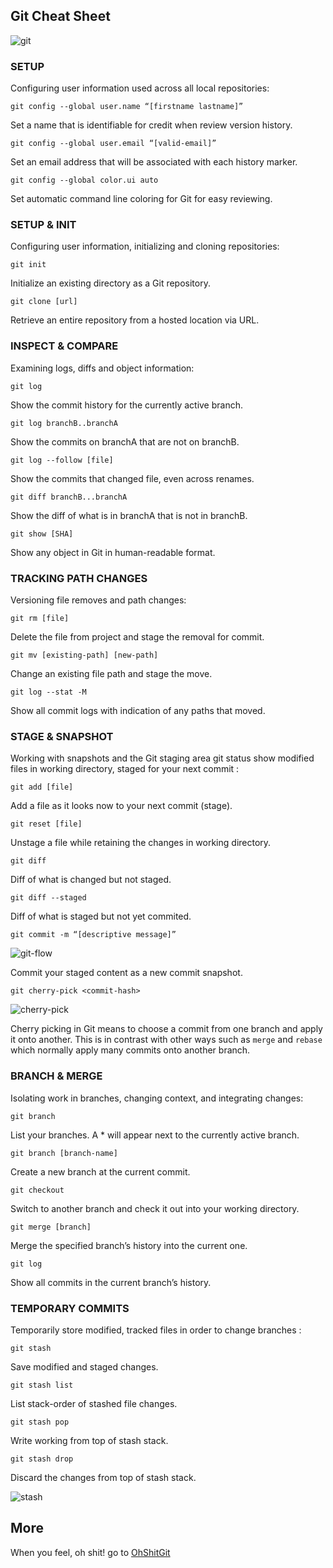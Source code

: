 ## Git Cheat Sheet

![git](https://github.com/Survivor75/Software-Engineering-Primer/blob/master/images/Git.png)

### SETUP

Configuring user information used across all local repositories:

    git config --global user.name “[firstname lastname]” 

Set a name that is identifiable for credit when review version history.

`git config --global user.email “[valid-email]”` 

Set an email address that will be associated with each history marker.

    git config --global color.ui auto 

Set automatic command line coloring for Git for easy reviewing.

### SETUP & INIT

Configuring user information, initializing and cloning repositories:

    git init 

Initialize an existing directory as a Git repository.

    git clone [url] 

Retrieve an entire repository from a hosted location via URL.


### INSPECT & COMPARE 

Examining logs, diffs and object information:

    git log 

Show the commit history for the currently active branch.

    git log branchB..branchA 

Show the commits on branchA that are not on branchB.

    git log --follow [file] 

Show the commits that changed file, even across renames.

    git diff branchB...branchA 

Show the diff of what is in branchA that is not in branchB.

    git show [SHA] 

Show any object in Git in human-readable format.

### TRACKING PATH CHANGES 

Versioning file removes and path changes:

    git rm [file] 

Delete the file from project and stage the removal for commit.

    git mv [existing-path] [new-path] 

Change an existing file path and stage the move.

    git log --stat -M 

Show all commit logs with indication of any paths that moved.


### STAGE & SNAPSHOT 

Working with snapshots and the Git staging area git status show modified files in working directory, staged for your next commit :

    git add [file] 

Add a file as it looks now to your next commit (stage).

    git reset [file] 

Unstage a file while retaining the changes in working directory.

    git diff 

Diff of what is changed but not staged.

    git diff --staged 

Diff of what is staged but not yet commited.

    git commit -m “[descriptive message]” 

![git-flow](https://github.com/Survivor75/Software-Engineering-Primer/blob/master/images/Git-1.png)

Commit your staged content as a new commit snapshot.

    git cherry-pick <commit-hash>
![cherry-pick](https://github.com/Survivor75/Software-Engineering-Primer/blob/master/images/Git-Cherry-Pick-A-Commit.jpg)

Cherry picking in Git means to choose a commit from one branch and apply it onto another. This is in contrast with other ways such as  `merge`  and  `rebase`  which normally apply many commits onto another branch.

### BRANCH & MERGE 

Isolating work in branches, changing context, and integrating changes:

    git branch 

List your branches. A * will appear next to the currently active branch.

    git branch [branch-name] 

Create a new branch at the current commit.

    git checkout 

Switch to another branch and check it out into your working directory.

    git merge [branch] 

Merge the specified branch’s history into the current one.

    git log 

Show all commits in the current branch’s history.


### TEMPORARY COMMITS 

Temporarily store modified, tracked files in order to change branches :

    git stash 

Save modified and staged changes.

    git stash list 

List stack-order of stashed file changes.

    git stash pop 

Write working from top of stash stack.

    git stash drop 

Discard the changes from top of stash stack.


![stash](https://github.com/Survivor75/Software-Engineering-Primer/blob/master/images/How-Git-Stash-It.svg)


## More

When you feel, oh shit! go to  [OhShitGit](https://ohshitgit.com/)
